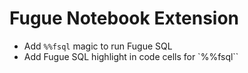 # Fugue Notebook Extension

* Add `%%fsql` magic to run Fugue SQL
* Add Fugue SQL highlight in code cells for `%%fsql``
